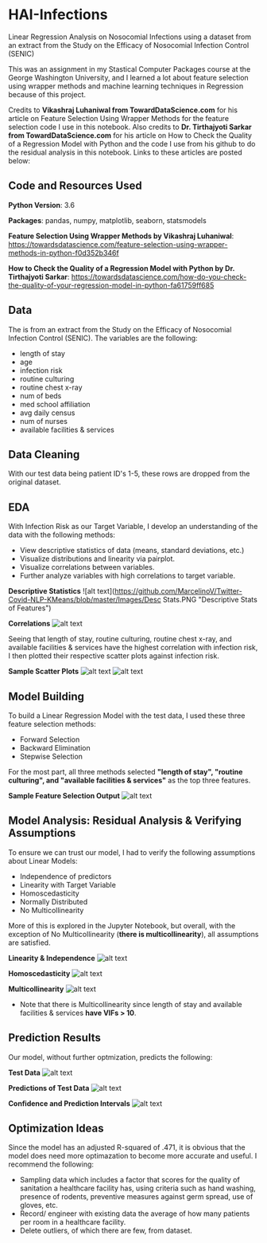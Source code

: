 # HAI-Infections
Linear Regression Analysis on Nosocomial Infections using a dataset from an extract from the Study on the Efficacy of Nosocomial Infection Control (SENIC)

This was an assignment in my Stastical Computer Packages course at the George Washington University, and I learned a lot about feature selection using wrapper methods and machine learning techniques in Regression because of this project.

Credits to **Vikashraj Luhaniwal from TowardDataScience.com** for his article on Feature Selection Using Wrapper Methods for the feature selection code I use in this  notebook. Also credits to **Dr. Tirthajyoti Sarkar from TowardDataScience.com** for  his article on How to Check the Quality of a Regression Model with Python and the code I use from his github to do the residual analysis in this notebook. Links to these articles are posted below:

## Code and Resources Used

**Python Version**: 3.6

**Packages**: pandas, numpy, matplotlib, seaborn, statsmodels

**Feature Selection Using Wrapper Methods by Vikashraj Luhaniwal**: https://towardsdatascience.com/feature-selection-using-wrapper-methods-in-python-f0d352b346f

**How to Check the Quality of a Regression Model with Python by Dr. Tirthajyoti Sarkar**: https://towardsdatascience.com/how-do-you-check-the-quality-of-your-regression-model-in-python-fa61759ff685

## Data

The is from an extract from the Study on the Efficacy of Nosocomial Infection Control (SENIC). The variables are the following:
- length of stay
- age
- infection risk
- routine culturing 
- routine chest x-ray
- num of beds
- med school affiliation 
- avg daily census 
- num of nurses
- available facilities & services

## Data Cleaning
With our test data being patient ID's 1-5, these rows are dropped from the original dataset.

## EDA
With Infection Risk as our Target Variable, I develop an understanding of the data with the following methods:
- View descriptive statistics of data (means, standard deviations, etc.)
- Visualize distributions and linearity via pairplot.
- Visualize correlations between variables.
- Further analyze variables with high correlations to target variable.

**Descriptive Statistics**
![alt text](https://github.com/MarcelinoV/Twitter-Covid-NLP-KMeans/blob/master/Images/Desc Stats.PNG "Descriptive Stats of Features")

**Correlations**
![alt text](https://github.com/MarcelinoV/Twitter-Covid-NLP-KMeans/blob/master/Images/Heatmap.PNG "Heatmap of Pearson Correlations between Variables")

Seeing that length of stay, routine culturing, routine chest x-ray, and available facilities & services have the highest correlation with infection risk, I then plotted their respective scatter plots against infection risk.

**Sample Scatter Plots**
![alt text](https://github.com/MarcelinoV/Twitter-Covid-NLP-KMeans/blob/master/Images/l_s_scatter.PNG "length of stay vs. infection risk")
![alt text](https://github.com/MarcelinoV/Twitter-Covid-NLP-KMeans/blob/master/Images/af&s_scatter.PNG "available facilities & services vs. infection risk")

## Model Building
To build a Linear Regression Model with the test data, I used these three feature selection methods:
- Forward Selection
- Backward Elimination
- Stepwise Selection

For the most part, all three methods selected **"length of stay", "routine culturing", and "available facilities & services"** as the top three features.

**Sample Feature Selection Output**
![alt text](https://github.com/MarcelinoV/Twitter-Covid-NLP-KMeans/blob/master/Images/Stepwise.PNG "Output with selected features (First Line) and OLS Regression Results")

## Model Analysis: Residual Analysis & Verifying Assumptions
To ensure we can trust our model, I had to verify the following assumptions about Linear Models:
- Independence of predictors
- Linearity with Target Variable
- Homoscedasticity
- Normally Distributed
- No Multicollinearity 

More of this is explored in the Jupyter Notebook, but overall, with the exception of No Multicollinearity (**there is multicollinearity**), all assumptions are satisfied.

**Linearity & Independence**
![alt text](https://github.com/MarcelinoV/Twitter-Covid-NLP-KMeans/blob/master/Images/r_c_res.PNG "Routine Culturing Residual Plot")

**Homoscedasticity**
![alt text](https://github.com/MarcelinoV/Twitter-Covid-NLP-KMeans/blob/master/Images/homo.PNG "Fitted vs Residuals Plot: Homoscedasticity")

**Multicollinearity**
![alt text](https://github.com/MarcelinoV/Twitter-Covid-NLP-KMeans/blob/master/Images/vif.PNG "Variance Inflation Factors")
- Note that there is Multicollinearity since length of stay and available facilities & services **have VIFs > 10**.

## Prediction Results

Our model, without further optmization, predicts the following:

**Test Data**
![alt text](https://github.com/MarcelinoV/Twitter-Covid-NLP-KMeans/blob/master/Images/test.PNG "Variance Inflation Factors")

**Predictions of Test Data**
![alt text](https://github.com/MarcelinoV/Twitter-Covid-NLP-KMeans/blob/master/Images/predictions.PNG "Variance Inflation Factors")

**Confidence and Prediction Intervals**
![alt text](https://github.com/MarcelinoV/Twitter-Covid-NLP-KMeans/blob/master/Images/conf_pred_inf.PNG "Variance Inflation Factors")

## Optimization Ideas
Since the model has an adjusted R-squared of .471, it is obvious that the model does need more optimazation to become more accurate and useful. I recommend the following:
- Sampling data which includes a factor that scores for the quality of sanitation a healthcare facility has, using criteria such as hand washing, presence of rodents, preventive measures against germ spread, use of gloves, etc. 
- Record/ engineer with existing data the average of how many patients per room in a healthcare facility.
- Delete outliers, of which there are few, from dataset.
